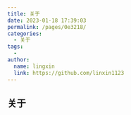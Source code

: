 ```yaml
---
title: 关于
date: 2023-01-18 17:39:03
permalink: /pages/0e3218/
categories:
  - 关于
tags:
  - 
author: 
  name: lingxin
  link: https://github.com/linxin1123
---
```

## 关于
